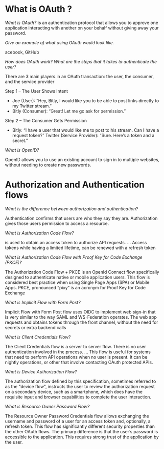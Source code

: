 # What is OAuth ?

*What is OAuth?*
 is an authentication protocol that allows you to approve one application interacting with another on your behalf without giving away your password.

 *Give an example of what using OAuth would look like.*

 acebook, GitHub

 *How does OAuth work? What are the steps that it takes to authenticate the user?*

 There are 3 main players in an OAuth transaction: the user, the consumer, and the service provider

 Step 1 – The User Shows Intent

- Joe (User): “Hey, Bitly, I would like you to be able to post links directly to my Twitter stream.”
- Bitly (Consumer): “Great! Let me go ask for permission.”

Step 2 – The Consumer Gets Permission

- Bitly: “I have a user that would like me to post to his stream. Can I have a request token?”
Twitter (Service Provider): “Sure.  Here’s a token and a secret.”


*What is OpenID?*

OpenID allows you to use an existing account to sign in to multiple websites, without needing to create new passwords.


# Authorization and Authentication flows


*What is the difference between authorization and authentication?*

 Authentication confirms that users are who they say they are. Authorization gives those users permission to access a resource.

 *What is Authorization Code Flow?*

 is used to obtain an access token to authorize API requests. ... Access tokens while having a limited lifetime, can be renewed with a refresh token

 *What is Authorization Code Flow with Proof Key for Code Exchange (PKCE)?*

The Authorization Code Flow + PKCE is an OpenId Connect flow specifically designed to authenticate native or mobile application users. This flow is considered best practice when using Single Page Apps (SPA) or Mobile Apps. PKCE, pronounced “pixy” is an acronym for Proof Key for Code Exchange

*What is Implicit Flow with Form Post?*

Implicit Flow with Form Post flow uses OIDC to implement web sign-in that is very similar to the way SAML and WS-Federation operates. The web app requests and obtains tokens through the front channel, without the need for secrets or extra backend calls

*What is Client Credentials Flow?*

The Client Credentials flow is a server to server flow. There is no user authentication involved in the process. ... This flow is useful for systems that need to perform API operations when no user is present. It can be nightly operations, or other that involve contacting OAuth protected APIs.

*What is Device Authorization Flow?*

The authorization flow defined by this specification, sometimes referred to as the "device flow", instructs the user to review the authorization request on a secondary device, such as a smartphone, which does have the requisite input and browser capabilities to complete the user interaction.

*What is Resource Owner Password Flow?*

The Resource Owner Password Credentials flow allows exchanging the username and password of a user for an access token and, optionally, a refresh token. This flow has significantly different security properties than the other OAuth flows. The primary difference is that the user’s password is accessible to the application. This requires strong trust of the application by the user.